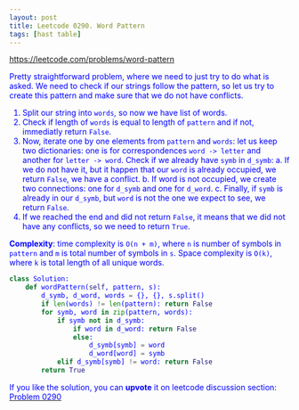 ```yaml
---
layout: post
title: Leetcode 0290. Word Pattern
tags: [hast table]
---
```


<a href="https://leetcode.com/problems/word-pattern"> <font color = blue>https://leetcode.com/problems/word-pattern

Pretty straightforward problem, where we need to just try to do what is asked. We need to check if our strings follow the pattern, so let us try to create this pattern and make sure that we do not have conflicts.

1. Split our string into `words`, so now we have list of words.
2. Check if length of `words` is equal to length of `pattern` and if not, immediatly return `False`.
3. Now, iterate one by one elements from `pattern` and `words`: let us keep two dictionaries: one is for correspondences `word -> letter` and another for `letter -> word`. Check if we already have `symb` in `d_symb`:
	a. If we do not have it, but it happen that our `word` is already occupied, we return `False`, we have a conflict.
	b. If word is not occupied, we create two connections: one for `d_symb` and one for `d_word`.
	c. Finally, if `symb` is already in our `d_symb`, but `word` is not the one we expect to see, we return `False`.
4. If we reached the end and did not return `False`, it means that we did not have any conflicts, so we need to return `True`.

**Complexity**: time complexity is `O(n + m)`, where `n` is number of symbols in `pattern` and `m` is total number of symbols in `s`. Space complexity is `O(k)`, where `k` is total length of all unique words.

```python
class Solution:
    def wordPattern(self, pattern, s):
        d_symb, d_word, words = {}, {}, s.split()
        if len(words) != len(pattern): return False
        for symb, word in zip(pattern, words):
            if symb not in d_symb:
                if word in d_word: return False
                else:
                    d_symb[symb] = word
                    d_word[word] = symb
            elif d_symb[symb] != word: return False
        return True
```

If you like the solution, you can **upvote** it on leetcode discussion section:<a href="https://leetcode.com/problems/word-pattern/discuss/833961/python-2-hash-tables-explained"> <font color = blue>Problem 0290
